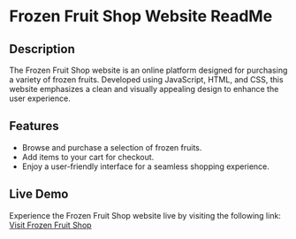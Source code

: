 # Frozen Fruit Shop Website ReadMe

## Description
The Frozen Fruit Shop website is an online platform designed for purchasing a variety of frozen fruits. Developed using JavaScript, HTML, and CSS, this website emphasizes a clean and visually appealing design to enhance the user experience.

## Features
- Browse and purchase a selection of frozen fruits.
- Add items to your cart for checkout.
- Enjoy a user-friendly interface for a seamless shopping experience.

## Live Demo
Experience the Frozen Fruit Shop website live by visiting the following link:
[Visit Frozen Fruit Shop](https://racheligit.github.io/Frozen-fruit-shop/PAGE/home.html)
